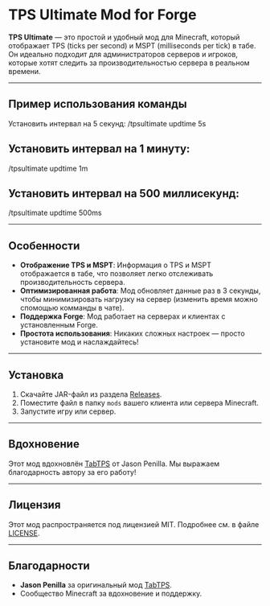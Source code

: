 # TPS Ultimate Mod for Forge

**TPS Ultimate** — это простой и удобный мод для Minecraft, который отображает TPS (ticks per second) и MSPT (milliseconds per tick) в табе. Он идеально подходит для администраторов серверов и игроков, которые хотят следить за производительностью сервера в реальном времени.

---

## Пример использования команды
Установить интервал на 5 секунд:
/tpsultimate updtime 5s

## Установить интервал на 1 минуту:
/tpsultimate updtime 1m

## Установить интервал на 500 миллисекунд:
/tpsultimate updtime 500ms

---

## Особенности
- **Отображение TPS и MSPT**: Информация о TPS и MSPT отображается в табе, что позволяет легко отслеживать производительность сервера.
- **Оптимизированная работа**: Мод обновляет данные раз в 3 секунды, чтобы минимизировать нагрузку на сервер (изменить время можно спомощью комманды в чате).
- **Поддержка Forge**: Мод работает на серверах и клиентах с установленным Forge.
- **Простота использования**: Никаких сложных настроек — просто установите мод и наслаждайтесь!

---

## Установка
1. Скачайте JAR-файл из раздела [Releases](https://github.com/MimiClous/TpsUltimate/releases).
2. Поместите файл в папку `mods` вашего клиента или сервера Minecraft.
3. Запустите игру или сервер.

---

## Вдохновение
Этот мод вдохновлён [TabTPS](https://github.com/jpenilla/TabTPS) от Jason Penilla. Мы выражаем благодарность автору за его работу!

---

## Лицензия
Этот мод распространяется под лицензией MIT. Подробнее см. в файле [LICENSE](LICENSE).

---

## Благодарности
- **Jason Penilla** за оригинальный мод [TabTPS](https://github.com/jpenilla/TabTPS).
- Сообщество Minecraft за вдохновение и поддержку.

